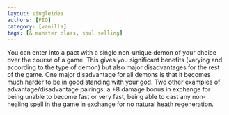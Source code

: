 ```yaml
---
layout: singleidea
authors: [FIQ]
category: [vanilla]
tags: [& monster class, soul selling]
---
```

You can enter into a pact with a single non-unique demon of your choice over the course of a game. This gives you significant benefits (varying and according to the type of demon) but also major disadvantages for the rest of the game. One major disadvantage for all demons is that it becomes much harder to be in good standing with your god. Two other examples of advantage/disadvantage pairings: a +8 damage bonus in exchange for being unable to become fast or very fast, being able to cast any non-healing spell in the game in exchange for no natural heath regeneration.
